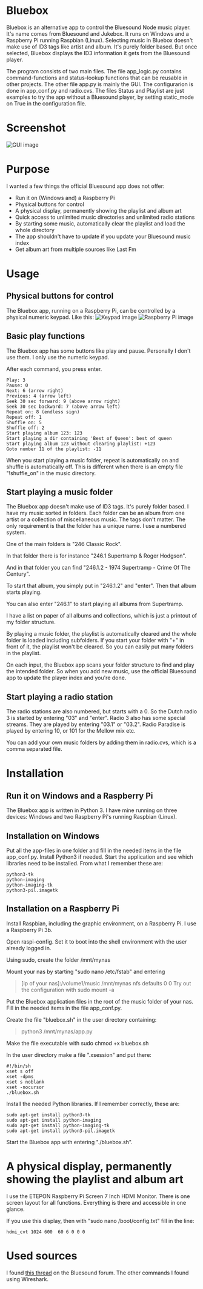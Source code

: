 # Bluebox #
Bluebox is an alternative app to control the Bluesound Node music player. It's name comes from Bluesound and Jukebox. It runs on Windows and a Raspberry Pi running Raspbian (Linux). Selecting music in Bluebox doesn't make use of ID3 tags like artist and album. It's purely folder based. But once selected, Bluebox displays the ID3 information it gets from the Bluesound player.

The program consists of two main files. The file app_logic.py contains command-functions and status-lookup functions that can be reusable in other projects. The other file app.py is mainly the GUI. The configurarion is done in app_conf.py and radio.cvs. The files Status and Playlist are just examples to try the app without a Bluesound player, by setting static_mode on True in the configuration file.

# Screenshot #
![GUI image](https://tweakers.net/ext/f/Kpma7dO1jsqwgu0KFJbyTHXK/full.png)

# Purpose #
I wanted a few things the official Bluesound app does not offer:
* Run it on (Windows and) a Raspberry Pi
* Physical buttons for control 
* A physical display, permanently showing the playlist and album art
* Quick access to unlimited music directories and unlimited radio stations
* By starting some music, automatically clear the playlist and load the whole directory
* The app shouldn't have to update if you update your Bluesound music index
* Get album art from multiple sources like Last Fm

# Usage #

## Physical buttons for control ##
The Bluebox app, running on a Raspberry Pi, can be controlled by a physical numeric keypad. Like this:
![Keypad image](https://tweakers.net/ext/f/Bp6pbeOblb8KT7XEZi70ZIwm/medium.jpg)
![Raspberry Pi image](https://tweakers.net/ext/f/FjMlup34GATKbIEM56oUrIJt/full.jpg)

## Basic play functions ##
The Bluebox app has some buttons like play and pause. Personally I don't use them. I only use the numeric keypad. 

After each command, you press enter.

```
Play: 3
Pause: 0
Next: 6 (arrow right)
Previous: 4 (arrow left)
Seek 30 sec forward: 9 (above arrow right)
Seek 30 sec backward: 7 (above arrow left)
Repeat on: 8 (endless sign)
Repeat off: 1
Shuffle on: 5
Shuffle off: 2
Start playing album 123: 123
Start playing a dir containing 'Best of Queen': best of queen
Start playing album 123 without clearing playlist: +123
Goto number 11 of the playlist: -11
```

When you start playing a music folder, repeat is automatically on and shuffle is automatically off. This is different when there is an empty file "!shuffle_on" in the music directory.

## Start playing a music folder ##
The Bluebox app doesn't make use of ID3 tags. It's purely folder based. I have my music sorted in folders. Each folder can be an album from one artist or a collection of miscellaneous music. The tags don't matter. The only requirement is that the folder has a unique name. I use a numbered system.

One of the main folders is "246 Classic Rock".

In that folder there is for instance "246.1 Supertramp & Roger Hodgson".

And in that folder you can find "246.1.2 - 1974 Supertramp - Crime Of The Century".

To start that album, you simply put in "246.1.2" and "enter". Then that album starts playing.

You can also enter "246.1" to start playing all albums from Supertramp.

I have a list on paper of all albums and collections, which is just a printout of my folder structure.

By playing a music folder, the playlist is automatically cleared and the whole folder is loaded including subfolders. If you start your folder with "+" in front of it, the playlist won't be cleared. So you can easily put many folders in the playlist.

On each input, the Bluebox app scans your folder structure to find and play the intended folder. So when you add new music, use the official Bluesound app to update the player index and you're done.

## Start playing a radio station ##
The radio stations are also numbered, but starts with a 0. So the Dutch radio 3 is started by entering "03" and "enter". Radio 3 also has some special streams. They are played by entering "03.1" or "03.2". Radio Paradise is played by entering 10, or 101 for the Mellow mix etc.

You can add your own music folders by adding them in radio.cvs, which is a comma separated file.

# Installation #

## Run it on Windows and a Raspberry Pi ##
The Bluebox app is written in Python 3. I have mine running on three devices: Windows and two Raspberry Pi's running Raspbian (Linux).

## Installation on Windows ##
Put all the app-files in one folder and fill in the needed items in the file app_conf.py.
Install Python3 if needed.
Start the application and see which libraries need to be installed. From what I remember these are: 
```
python3-tk
python-imaging
python-imaging-tk
python3-pil.imagetk
```

## Installation on a Raspberry Pi ##
Install Raspbian, including the graphic environment, on a Raspberry Pi. I use a Raspberry Pi 3b.

Open raspi-config. Set it to boot into the shell environment with the user already logged in.

Using sudo, create the folder /mnt/mynas

Mount your nas by starting "sudo nano /etc/fstab" and entering
> [ip of your nas]:/volume1/music /mnt/mynas nfs defaults  0  0
Try out the configuration with sudo mount -a

Put the Bluebox application files in the root of the music folder of your nas. Fill in the needed items in the file app_conf.py.

Create the file "bluebox.sh" in the user directory containing:
> python3 /mnt/mynas/app.py

Make the file executable with sudo chmod +x bluebox.sh 

In the user directory make a file ".xsession" and put there:
```
#!/bin/sh
xset s off
xset -dpms
xset s noblank
xset -nocursor
./bluebox.sh
```

Install the needed Python libraries. If I remember correctly, these are:
```
sudo apt-get install python3-tk
sudo apt-get install python-imaging 
sudo apt-get install python-imaging-tk
sudo apt-get install python3-pil.imagetk
```

Start the Bluebox app with entering "./bluebox.sh".

# A physical display, permanently showing the playlist and album art #
I use the ETEPON Raspberry Pi Screen 7 Inch HDMI Monitor. There is one screen layout for all functions. Everything is there and accessible in one glance. 

If you use this display, then with "sudo nano /boot/config.txt" fill in the line:
```
hdmi_cvt 1024 600  60 6 0 0 0
```
# Used sources #
I found [this thread](https://helpdesk.bluesound.com/discussions/viewtopic.php?f=4&t=2293&sid=e011c0bdf3ede3ea1aeb057de63c1da8) on the Bluesound forum. The other commands I found using Wireshark.
